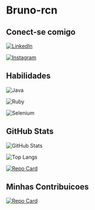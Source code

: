 # Bruno-rcn

## Conect-se comigo

[![LinkedIn](https://img.shields.io/badge/LinkedIn-000?style=for-the-badge&logo=linkedin&logoColor=0E76A8)](https://www.linkedin.com/in/bruno-noberto/)

[![Instagram](https://img.shields.io/badge/Instagram-000?style=for-the-badge&logo=instagram)](https://www.instagram.com/bruno.rcn/)

## Habilidades

![Java](https://img.shields.io/badge/Java-000?style=for-the-badge&logo=java)

![Ruby](https://img.shields.io/badge/Ruby-000?style=for-the-badge&logo=ruby)

![Selenium](https://img.shields.io/badge/Selenium-000?style=for-the-badge&logo=Selenium)

## GitHub Stats

![GitHub Stats](https://github-readme-stats.vercel.app/api?username=bruno-rcn&theme=transparent&bg_color=000&border_color=30A3DC&show_icons=true&icon_color=30A3DC&title_color=E94D5F&text_color=FFF)

![Top Langs](https://github-readme-stats-git-masterrstaa-rickstaa.vercel.app/api/top-langs/?username=bruno-rcn&bg_color=000&border_color=30A3DC&title_color=E94D5F&text_color=FFF)

[![Repo Card](https://github-readme-stats.vercel.app/api/pin/?username=bruno-rcn&repo=CTAppium&bg_color=000&border_color=30A3DC&show_icons=true&icon_color=30A3DC&title_color=E94D5F&text_color=FFF)](https://github.com/bruno-rcn/CTAppium)

## Minhas Contribuicoes

[![Repo Card](https://github-readme-stats.vercel.app/api/pin/?username=bruno-rcn&repo=dio-lab-open-source&bg_color=000&border_color=30A3DC&show_icons=true&icon_color=30A3DC&title_color=E94D5F&text_color=FFF)](https://github.com/bruno-rcn/dio-lab-open-source)
